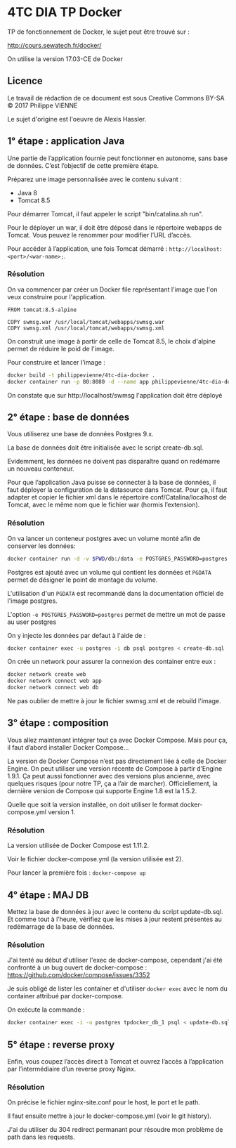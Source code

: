 # 4TC DIA TP Docker
TP de fonctionnement de Docker, le sujet peut être trouvé sur :

http://cours.sewatech.fr/docker/

On utilise la version 17.03-CE de Docker

## Licence
Le travail de rédaction de ce document est sous Creative Commons BY-SA
&copy; 2017 Philippe VIENNE

Le sujet d'origine est l'oeuvre de Alexis Hassler.

## 1° étape : application Java

Une partie de l’application fournie peut fonctionner en autonome, sans base de données. C’est l’objectif de cette première étape.

Préparez une image personnalisée avec le contenu suivant :

- Java 8
- Tomcat 8.5

Pour démarrer Tomcat, il faut appeler le script "bin/catalina.sh run".

Pour le déployer un war, il doit être déposé dans le répertoire webapps de Tomcat. Vous peuvez le renommer pour modifier l’URL d’accès.

Pour accéder à l’application, une fois Tomcat démarré : ``http://localhost:<port>/<war-name>;``.

### Résolution
On va commencer par créer un Docker file représentant l'image que l'on veux construire pour l'application.

```docker
FROM tomcat:8.5-alpine

COPY swmsg.war /usr/local/tomcat/webapps/swmsg.war
COPY swmsg.xml /usr/local/tomcat/webapps/swmsg.xml
```

On construit une image à partir de celle de Tomcat 8.5, le choix d'alpine permet
de réduire le poid de l'image.

Pour construire et lancer l'image :

```sh
docker build -t philippevienne/4tc-dia-docker .
docker container run -p 80:8080 -d --name app philippevienne/4tc-dia-docker
```

On constate que sur http://localhost/swmsg l'application doit être déployé

## 2° étape : base de données

Vous utiliserez une base de données Postgres 9.x.

La base de données doit être initialisée avec le script create-db.sql.

Evidemment, les données ne doivent pas disparaître quand on redémarre un nouveau conteneur.

Pour que l’application Java puisse se connecter à la base de données, il faut déployer la configuration de la datasource dans Tomcat. Pour ça, il faut adapter et copier le fichier xml dans le répertoire conf/Catalina/localhost de Tomcat, avec le même nom que le fichier war (hormis l’extension).

### Résolution

On va lancer un conteneur postgres avec un volume monté afin de conserver les
données:

```sh
docker container run -d -v $PWD/db:/data -e POSTGRES_PASSWORD=postgres -e PGDATA=/data --name db postgres
```

Postgres est ajouté avec un volume qui contient les données et ``PGDATA``
permet de désigner le point de montage du volume.

L'utilisation d'un ``PGDATA`` est recommandé dans la documentation officiel de
l'image postgres.

L'option ``-e POSTGRES_PASSWORD=postgres`` permet de mettre un mot de passe au
user postgres

On y injecte les données par defaut à l'aide de :

```sh
docker container exec -u postgres -i db psql postgres < create-db.sql
```

On crée un network pour assurer la connexion des container entre eux :

```sh
docker network create web
docker network connect web app
docker network connect web db
```

Ne pas oublier de mettre à jour le fichier swmsg.xml et de rebuild l'image.

## 3° étape : composition

Vous allez maintenant intégrer tout ça avec Docker Compose. Mais pour ça, il faut d’abord installer Docker Compose…​

La version de Docker Compose n’est pas directement liée à celle de Docker Engine. On peut utiliser une version récente de Compose à partir d’Engine 1.9.1. Ça peut aussi fonctionner avec des versions plus ancienne, avec quelques risques (pour notre TP, ça a l’air de marcher). Officiellement, la dernière version de Compose qui supporte Engine 1.8 est la 1.5.2.

Quelle que soit la version installée, on doit utiliser le format docker-compose.yml version 1.

### Résolution
La version utilisée de Docker Compose est 1.11.2.

Voir le fichier docker-compose.yml (la version utilisée est 2).

Pour lancer la première fois : ``docker-compose up``

## 4° étape : MAJ DB

Mettez la base de données à jour avec le contenu du script update-db.sql. Et comme tout à l’heure, vérifiez que les mises à jour restent présentes au redémarrage de la base de données.

### Résolution
J'ai tenté au début d'utiliser l'exec de docker-compose, cependant j'ai été
confronté à un bug ouvert de docker-compose :
https://github.com/docker/compose/issues/3352

Je suis obligé de lister les container et d'utiliser ``docker exec`` avec le nom
du container attribué par docker-compose.

On exécute la commande :

```sh
docker container exec -i -u postgres tpdocker_db_1 psql < update-db.sql
```

## 5° étape : reverse proxy

Enfin, vous coupez l’accès direct à Tomcat et ouvrez l’accès à l’application par l’intermédiaire d’un reverse proxy Nginx.

### Résolution
On précise le fichier nginx-site.conf pour le host, le port et le path.

Il faut ensuite mettre à jour le docker-compose.yml (voir le git history).

J'ai du utiliser du 304 redirect permanant pour résoudre mon problème de path
dans les requests.
